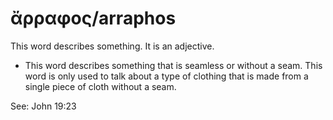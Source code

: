 # ἄρραφος/arraphos
This word describes something. It is an adjective. 

* This word describes something that is seamless or without a seam. This word is only used to talk about a type of clothing that is made from a single piece of cloth without a seam. 

See: John 19:23
